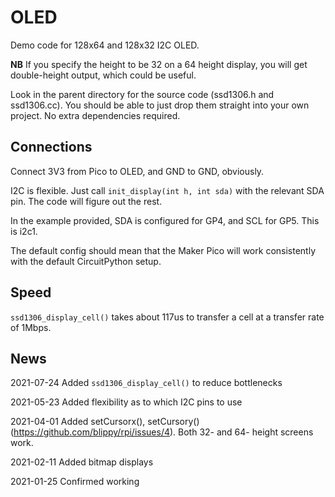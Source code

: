 # OLED

Demo code for 128x64 and 128x32 I2C OLED.

**NB** If you specify the height to be 32 on a 64 height display, you
will get double-height output, which could be useful.

Look in the parent directory for the source code (ssd1306.h and ssd1306.cc).
You should be able to just drop them straight into your own project.
No extra dependencies required.

## Connections

Connect 3V3 from Pico to OLED, and GND to GND, obviously.

I2C is flexible. Just call `init_display(int h, int sda)` with the relevant SDA pin. 
The code will figure out the rest.

In the example provided, SDA is configured for GP4, and SCL for GP5. 
This is i2c1.

The default config should mean that the Maker Pico will work 
consistently with the
default CircuitPython setup.

## Speed

`ssd1306_display_cell()` takes about 117us to transfer a cell at a transfer rate of 1Mbps.



## News

2021-07-24	Added `ssd1306_display_cell()` to reduce bottlenecks

2021-05-23 Added flexibility as to which I2C pins to use

2021-04-01 Added setCursorx(), setCursory() (https://github.com/blippy/rpi/issues/4). Both 32- and
64- height screens work.

2021-02-11 Added bitmap displays

2021-01-25 Confirmed working
